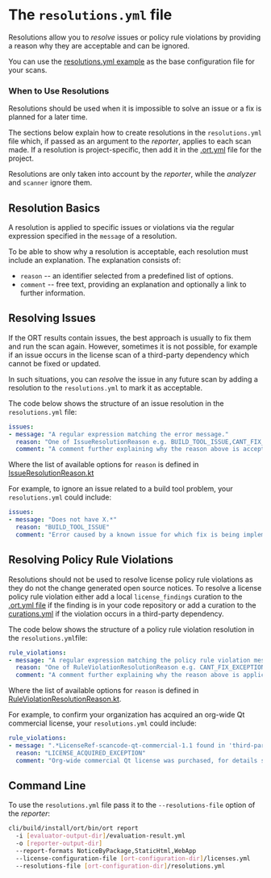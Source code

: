 # The `resolutions.yml` file

Resolutions allow you to *resolve* issues or policy rule violations
by providing a reason why they are acceptable and can be ignored.

You can use the [resolutions.yml example](../examples/resolutions.yml) as the base configuration file for your scans.

### When to Use Resolutions
Resolutions should be used when it is impossible to solve an issue or a fix is planned for a later time.

The sections below explain how to create resolutions in the `resolutions.yml` file
which, if passed as an argument to the _reporter_, applies to each scan made. If a resolution is project-specific,
then add it in the [.ort.yml](config-file-ort-yml.md) file for the project.

Resolutions are only taken into account by the _reporter_, while the _analyzer_ and `scanner` ignore them.

## Resolution Basics

A resolution is applied to specific issues or violations via the regular expression specified
in the `message` of a resolution.

To be able to show why a resolution is acceptable, each resolution must include an explanation. 
The explanation consists of:

* `reason` -- an identifier selected from a predefined list of options. 
* `comment` -- free text, providing an explanation and optionally a link to further information.

## Resolving Issues

If the ORT results contain issues, the best approach is usually to fix them and run the scan again. 
However, sometimes it is not possible, for example if an issue occurs in the license scan
of a third-party dependency which cannot be fixed or updated.

In such situations, you can *resolve* the issue in any future scan by adding a resolution
to the `resolutions.yml` to mark it as acceptable.

The code below shows the structure of an issue resolution in the `resolutions.yml` file:

```yaml
issues:
- message: "A regular expression matching the error message."
  reason: "One of IssueResolutionReason e.g. BUILD_TOOL_ISSUE,CANT_FIX_ISSUE,SCANNER_ISSUE."
  comment: "A comment further explaining why the reason above is acceptable."
```
Where the list of available options for `reason` is defined in
[IssueResolutionReason.kt](../model/src/main/kotlin/config/IssueResolutionReason.kt)

For example, to ignore an issue related to a build tool problem, your `resolutions.yml` could include:

```yaml
issues:
- message: "Does not have X.*"
  reason: "BUILD_TOOL_ISSUE"
  comment: "Error caused by a known issue for which fix is being implemented, see https://github.com/..."
```

## Resolving Policy Rule Violations

Resolutions should not be used to resolve license policy rule violations as they do not
the change generated open source notices.
To resolve a license policy rule violation either add a local `license_findings` curation
to the [.ort.yml file](./config-file-ort-yml.md) if the finding is in your code repository or add a curation to the
[curations.yml](config-file-curations-yml.md) if the violation occurs in a third-party dependency.

The code below shows the structure of a policy rule violation resolution in the `resolutions.yml`file:

```yaml
rule_violations:
- message: "A regular expression matching the policy rule violation message."
  reason: "One of RuleViolationResolutionReason e.g. CANT_FIX_EXCEPTION, DYNAMIC_LINKAGE_EXCEPTION."
  comment: "A comment further explaining why the reason above is applicable."
```

Where the list of available options for `reason` is defined in
[RuleViolationResolutionReason.kt](../model/src/main/kotlin/config/RuleViolationResolutionReason.kt).

For example, to confirm your organization has acquired an org-wide Qt commercial license, your `resolutions.yml` could
include:

```yaml
rule_violations:
- message: ".*LicenseRef-scancode-qt-commercial-1.1 found in 'third-party/qt/LICENSE'.*"
  reason: "LICENSE_ACQUIRED_EXCEPTION"
  comment: "Org-wide commercial Qt license was purchased, for details see https://jira.example.com/issues/SOURCING-1234"
```

## Command Line

To use the `resolutions.yml` file pass it to the `--resolutions-file` option of the _reporter_:

```bash
cli/build/install/ort/bin/ort report
  -i [evaluator-output-dir]/evaluation-result.yml
  -o [reporter-output-dir]
  --report-formats NoticeByPackage,StaticHtml,WebApp
  --license-configuration-file [ort-configuration-dir]/licenses.yml
  --resolutions-file [ort-configuration-dir]/resolutions.yml
```

